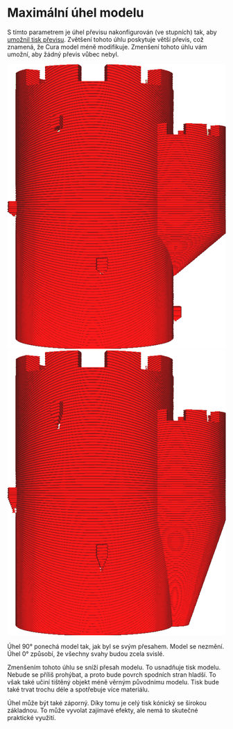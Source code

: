 Maximální úhel modelu
====
S tímto parametrem je úhel převisu nakonfigurován (ve stupních) tak, aby [umožnil tisk převisu](conical_overhang_enabled.md). Zvětšení tohoto úhlu poskytuje větší převis, což znamená, že Cura model méně modifikuje. Zmenšení tohoto úhlu vám umožní, aby žádný převis vůbec nebyl.

![Maximální úhel modelu 50°](../../../articles/images/conical_overhang_enabled_enabled.png)
![Maximální úhel modelu 20°](../../../articles/images/conical_overhang_angle_20.png)

Úhel 90° ponechá model tak, jak byl se svým přesahem. Model se nezmění. Úhel 0° způsobí, že všechny svahy budou zcela svislé.

Zmenšením tohoto úhlu se sníží přesah modelu. To usnadňuje tisk modelu. Nebude se příliš prohýbat, a proto bude povrch spodních stran hladší. To však také učiní tištěný objekt méně věrným původnímu modelu. Tisk bude také trvat trochu déle a spotřebuje více materiálu.

Úhel může být také záporný. Díky tomu je celý tisk kónický se širokou základnou. To může vyvolat zajímavé efekty, ale nemá to skutečné praktické využití.
